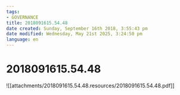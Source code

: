 ```yaml
---
tags:
- GOVERNANCE
title: 2018091615.54.48
date created: Sunday, September 16th 2018, 3:55:43 pm
date modified: Wednesday, May 21st 2025, 3:24:50 pm
language: en
---
```


# 2018091615.54.48

![[attachments/2018091615.54.48.resources/2018091615.54.48.pdf]]
